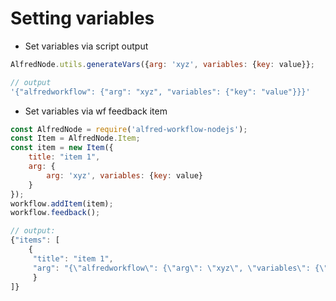 # Setting variables

* Set variables via script output

```js
AlfredNode.utils.generateVars({arg: 'xyz', variables: {key: value}};

// output
'{"alfredworkflow": {"arg": "xyz", "variables": {"key": "value"}}}'
```

* Set variables via wf feedback item

```js
const AlfredNode = require('alfred-workflow-nodejs');
const Item = AlfredNode.Item;
const item = new Item({
    title: "item 1", 
    arg: {
        arg: 'xyz', variables: {key: value}
    }
});
workflow.addItem(item);
workflow.feedback();

// output:
{"items": [
    {
     "title": "item 1",
     "arg": "{\"alfredworkflow\": {\"arg\": \"xyz\", \"variables\": {\"key\": \"value\"}}}"
     }
]}
```